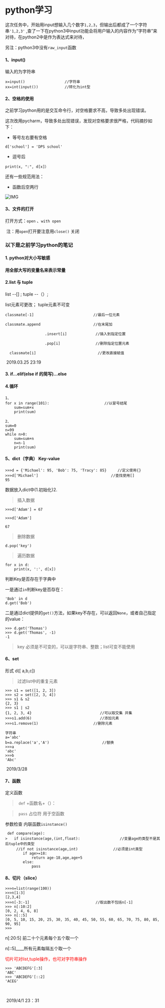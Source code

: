 # python学习

​       这次任务中，开始用input想输入几个数字`1,2,3`，但输出后都成了一个字符串`'1,2,3'` ,查了一下在python3中input功能会将用户输入的内容作为“字符串”来对待，在python2中是作为表达式来对待，

另注：python3中没有`raw_input`函数

#### 1、input()

输入的为字符串

```
x=input()                  //字符串
xx=int(input())            //转化为int型
```

#### 2、空格的使用

​	之前学习python用的是交互命令行，对空格要求不高，导致多处出现错误。

这次改用pycharm，导致多处出现错误，发现对空格要求很严格，代码摘抄如下：

* 等号左右要有空格

```
d['school'] = 'DPS school'
```

* 逗号后    

```
print(x, ":", d[x]）
```



还有一些规范用法：

* 函数后空两行

![IMG](C:\Users\lenovo\Desktop\IMG_4029(20190414-100353).jpg)



#### 3、文件的打开

   打开方式：`open` 、`with open` 

​    注：用`open`打开要注意用`close()` 关闭

   

  

### 以下是之前学习python的笔记



#### 1. python对大小写敏感

#### 用全部大写的变量名来表示常量

#### 2.list 与 tuple

 list  --[]                                ;				tuple  --（）;

list元素可更改；                                            tuple元素不可变

```
classmate[-1]                     		//最后一位元素

classmate.append                 		//在末尾加

                  .insert[i]             //插入到指定位置

                  .pop[i]                //删除指定位置元素                                                            

  classmate[i]                            //更改直接赋值      

```

​                                                                                                                                         2019.03.25 23:19

#### 3. if...elif(else if 的简写)...else

#### 4.循环

```
1、
for x in range(101):                         //以冒号结尾
	sum=sum+x
	print(sum)
```



```
2、
sum=0
n=99
while n>0:
	sum=sum+n
	n=n-1
	print(sum)
```



#### 5、dict（字典） Key-value

```
>>>d = {'Michael': 95, 'Bob': 75, 'Tracy': 85}     //定义使用{}
>>>d['Michael'] 								//查找使用[]
95
```

 数据放入dict中(1.初始化)2.

> 插入数据

```
>>>d['Adam'] = 67

>>>d['Adam']

67

```

> 删除数据

```
d.pop('key')
```

> 遍历数据  

```
for x in d:
	print(x, ':', d[x])
```



判断Key是否存在于字典中

一是通过`in`判断key是否存在： 

```
'Bob' in d
d.get('Bob')

```

二是通过dict提供的`get()`方法，如果key不存在，可以返回`None`，或者自己指定的value：

```
>>> d.get('Thomas')
>>> d.get('Thomas', -1)
-1
```

> key  必须是不可变的，可以是字符串、整数；list可变不能使用

#### 6、set

形式  d([ a,b,c])

> 过滤list中的重复元素

```
>>> s1 = set([1, 2, 3])
>>> s2 = set([2, 3, 4])
>>> s1 & s2
{2, 3}
>>> s1 | s2
{1, 2, 3, 4}                               //可以取交集 并集
>>>s1.add(6)                               //添加元素
>>>s1.remove(1)							//删除元素
```

```
字符串
a='abc'
b=a.replace('a','A')                        //替换
>>>a
'abc'
>>>b
'Abc'
```

​                                                                                                                                       2019/3/28

#### 7、函数

定义函数

> ​	`def` +函数名+（）：

> ​        `pass` 占位符  用于空函数

参数检查 内联函数`isinstance()`

```
 def compare(age):
>	if isinstance(age,(int,float):                  //变量age的类型不是其后tuple中的类型
     //if not isinstance(age,int)                //必须是int类型
 		if age>=18:
			return age-18,age,age+5
		else:
			pass
```

#### 8、切片（slice）

```
>>>n=list(range(100))
>>>n[1:3]
[2,3,4]
>>>n[-3:-1]                              //取出数不包括n[-1]
>>> n[:10:2]
[0, 2, 4, 6, 8]
>>> n[::5]
[0, 5, 10, 15, 20, 25, 30, 35, 40, 45, 50, 55, 60, 65, 70, 75, 80, 85, 90, 95]
>>> 
```

n[:20:5]   前二十个元素每个五个取一个

n[::5]____所有元素每隔五个取一个

<font color=red>切片可对list,tuple操作，也可对字符串操作</font>

```
>>> 'ABCDEFG'[:3]
'ABC'
>>> 'ABCDEFG'[::2]
'ACEG'
```

​                                                                          

​                                         2019/4/1 23：31



